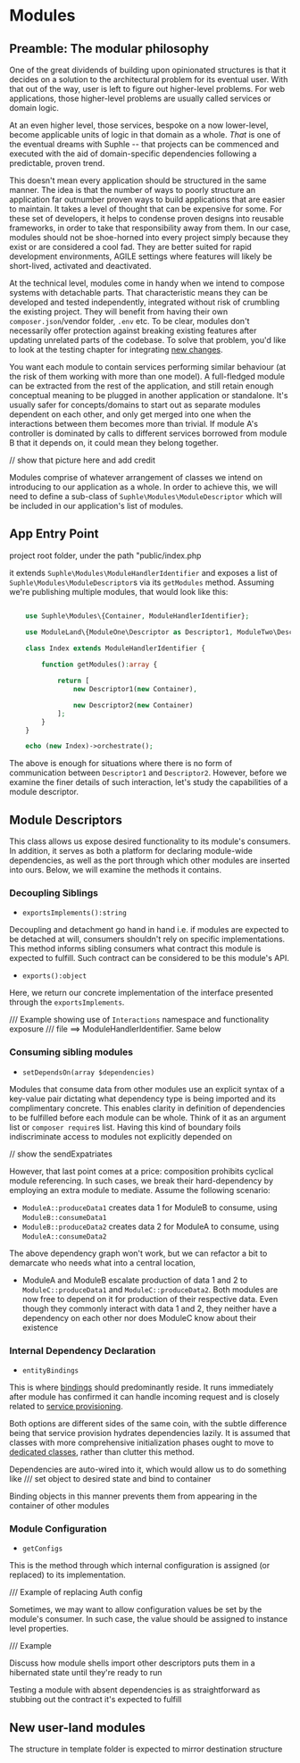 # Modules

## Preamble: The modular philosophy

One of the great dividends of building upon opinionated structures is that it decides on a solution to the architectural problem for its eventual user. With that out of the way, user is left to figure out higher-level problems. For web applications, those higher-level problems are usually called services or domain logic.

At an even higher level, those services, bespoke on a now lower-level, become applicable units of logic in that domain as a whole. *That* is one of the eventual dreams with Suphle -- that projects can be commenced and executed with the aid of domain-specific dependencies following a predictable, proven trend.

This doesn't mean every application should be structured in the same manner. The idea is that the number of ways to poorly structure an application far outnumber proven ways to build applications that are easier to maintain. It takes a level of thought that can be expensive for some. For these set of developers, it helps to condense proven designs into reusable frameworks, in order to take that responsibility away from them. In our case, modules should not be shoe-horned into every project simply because they exist or are considered a cool fad. They are better suited for rapid development environments, AGILE settings where features will likely be short-lived, activated and deactivated.

At the technical level, modules come in handy when we intend to compose systems with detachable parts. That characteristic means they can be developed and tested independently, integrated without risk of crumbling the existing project. They will benefit from having their own `composer.json`/vendor folder, `.env` etc. To be clear, modules don't necessarily offer protection against breaking existing features after updating unrelated parts of the codebase. To solve that problem, you'd like to look at the testing chapter for integrating [new changes](/docs/v1/testing/confidently-integrating-upgrades).

You want each module to contain services performing similar behaviour (at the risk of them working with more than one model). A full-fledged module can be extracted from the rest of the application, and still retain enough conceptual meaning to be plugged in another application or standalone. It's usually safer for concepts/domains to start out as separate modules dependent on each other, and only get merged into one when the interactions between them becomes more than trivial. If module A's controller is dominated by calls to different services borrowed from module B that it depends on, it could mean they belong together.

// show that picture here and add credit

Modules comprise of whatever arrangement of classes we intend on introducing to our application as a whole. In order to achieve this, we will need to define a sub-class of `Suphle\Modules\ModuleDescriptor` which will be included in our application's list of modules.

## App Entry Point
project root folder, under the path "public/index.php

it extends `Suphle\Modules\ModuleHandlerIdentifier` and exposes a list of `Suphle\Modules\ModuleDescriptor`s via its `getModules` method. Assuming we're publishing multiple modules, that would look like this:

```php

	use Suphle\Modules\{Container, ModuleHandlerIdentifier};

	use ModuleLand\{ModuleOne\Descriptor as Descriptor1, ModuleTwo\Descriptor as Descriptor2};

	class Index extends ModuleHandlerIdentifier {
		
		function getModules():array {

			return [
				new Descriptor1(new Container),

				new Descriptor2(new Container)
			];
		}
	}

	echo (new Index)->orchestrate();
```
The above is enough for situations where there is no form of communication between `Descriptor1` and `Descriptor2`. However, before we examine the finer details of such interaction, let's study the capabilities of a module descriptor.

## Module Descriptors
This class allows us expose desired functionality to its module's consumers. In addition, it serves as both a platform for declaring module-wide dependencies, as well as the port through which other modules are inserted into ours. Below, we will examine the methods it contains.

### Decoupling Siblings
- `exportsImplements():string`

Decoupling and detachment go hand in hand i.e. if modules are expected to be detached at will, consumers shouldn't rely on specific implementations. This method informs sibling consumers what contract this module is expected to fulfill. Such contract can be considered to be this module's API.

- `exports():object`

Here, we return our concrete implementation of the interface presented through the `exportsImplements`.

/// Example showing use of `Interactions` namespace and functionality exposure
/// file ==> ModuleHandlerIdentifier. Same below

### Consuming sibling modules
- `setDependsOn(array $dependencies)`

Modules that consume data from other modules use an explicit syntax of a key-value pair dictating what dependency type is being imported and its complimentary concrete. This enables clarity in definition of dependencies to be fulfilled before each module can be whole. Think of it as an argument list or `composer require`s list. Having this kind of boundary foils indiscriminate access to modules not explicitly depended on

// show the sendExpatriates

However, that last point comes at a price: composition prohibits cyclical module referencing. In such cases, we break their hard-dependency by employing an extra module to mediate. Assume the following scenario:

- `ModuleA::produceData1` creates data 1 for ModuleB to consume, using `ModuleB::consumeData1`
- `ModuleB::produceData2` creates data 2 for ModuleA to consume, using `ModuleA::consumeData2`

The above dependency graph won't work, but we can refactor a bit to demarcate who needs what into a central location,

- ModuleA and ModuleB escalate production of data 1 and 2 to `ModuleC::produceData1` and `ModuleC::produceData2`. Both modules are now free to depend on it for production of their respective data. Even though they commonly interact with data 1 and 2, they neither have a dependency on each other nor does ModuleC know about their existence

### Internal Dependency Declaration
- `entityBindings`

This is where [bindings](/docs/v1/container/#contextual-binding) should predominantly reside. It runs immediately after module has confirmed it can handle incoming request and is closely related to [service provisioning](/docs/v1/service-provision).

Both options are different sides of the same coin, with the subtle difference being that service provision hydrates dependencies lazily. It is assumed that classes with more comprehensive initialization phases ought to move to [dedicated classes](/docs/v1/service-provision/#creating-a-new-provider), rather than clutter this method.

Dependencies are auto-wired into it, which would allow us to do something like
/// set object to desired state and bind to container

Binding objects in this manner prevents them from appearing in the container of other modules

### Module Configuration
- `getConfigs`

This is the method through which internal configuration is assigned (or replaced) to its implementation.

/// Example of replacing Auth config

Sometimes, we may want to allow configuration values be set by the module's consumer. In such case, the value should be assigned to instance level properties.

/// Example 

Discuss how module shells import other descriptors puts them in a hibernated state until they're ready to run

Testing a module with absent dependencies is as straightforward as stubbing out the contract it's expected to fulfill

## New user-land modules
The structure in template folder is expected to mirror destination structure